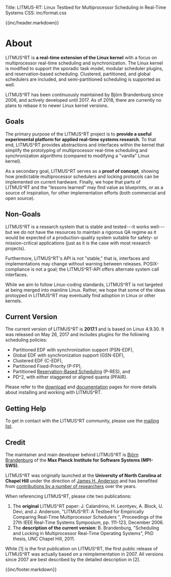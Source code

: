 Title:  LITMUS-RT: Linux Testbed for Multiprocessor Scheduling in Real-Time Systems
CSS:    inc/format.css


{{inc/header.markdown}}

# About

LITMUS^RT is **a real-time extension of the Linux kernel** with a focus on multiprocessor real-time scheduling and synchronization. The Linux kernel is modified to support the sporadic task model, modular scheduler plugins, and reservation-based scheduling. Clustered, partitioned, and global schedulers are included, and semi-partitioned scheduling is supported as well.

LITMUS^RT has been continuously maintained by Björn Brandenburg since 2006, and actively developed until 2017. As of 2018, there are currently no plans to rebase it to newer Linux kernel versions. 


## Goals

The primary purpose of the LITMUS^RT project is to **provide  a useful experimental platform for applied real-time systems research**. To that end, LITMUS^RT provides abstractions and interfaces within the kernel that simplify the prototyping of multiprocessor real-time scheduling and synchronization algorithms (compared to modifying a "vanilla" Linux kernel).

As a secondary goal, LITMUS^RT serves as a **proof of concept**, showing how  predictable multiprocessor schedulers and locking protocols can be implemented on current hardware. Finally, we hope that parts of LITMUS^RT and the "lessons learned" may find value as blueprints, or as a source of inspiration, for other  implementation efforts (both commercial and open source).


## Non-Goals

LITMUS^RT is a research system that is stable and tested---it works well---but we do not have the resources to maintain a rigorous QA regime as it would be expected of a production-quality system suitable for safety- or mission-critical applications (just as it is the case with most research projects). 

Furthermore, LITMUS^RT's API is not "stable," that is, interfaces and implementations may change without warning between releases. POSIX-compliance is not a goal; the LITMUS^RT-API offers alternate system call interfaces.

While we aim to follow Linux-coding standards, LITMUS^RT is not targeted at being merged into mainline Linux. Rather, we hope that some of the ideas protoyped in LITMUS^RT may eventually find adoption in Linux or other kernels.

## Current Version

The current version of LITMUS^RT is **2017.1** and is based on Linux 4.9.30.
It was released on May 26, 2017 and includes plugins for the following
scheduling policies:

- Partitioned EDF with synchronization support (PSN-EDF),
- Global EDF with synchronization support (GSN-EDF),
- Clustered EDF (C-EDF),
- Partitioned Fixed-Priority (P-FP),
- Partitioned [Reservation-Based Scheduling](https://github.com/LITMUS-RT/liblitmus/blob/master/doc/howto-use-resctl.md) (P-RES), and
- PD^2, with either staggered or aligned quanta (PFAIR).

Please refer to the [download](download.html) and [documentation](documentation.html) pages for more details about installing and working with LITMUS^RT.

## Getting Help

To get in contact with the LITMUS^RT community, please use the [mailing list](contact.html).

## Credit

The maintainer and main developer behind LITMUS^RT is <a href="http://www.mpi-sws.org/~bbb">Bj&ouml;rn Brandenburg</a> of the **Max Planck Institute for Software Systems (MPI-SWS)**.

LITMUS^RT was originally launched at the **University of North Carolina at Chapel Hill** under the direction of <a href="http://www.cs.unc.edu/~anderson/">James H. Anderson</a> and has benefited from [contributions by a number of researchers](credits.html) over the years.


When referencing LITMUS^RT, please cite two publications:

1. The **original** LITMUS^RT paper: J. Calandrino, H. Leontyev, A. Block, U. Devi, and J. Anderson, "LITMUS^RT: A Testbed for Empirically Comparing Real-Time Multiprocessor Schedulers ", Proceedings of the 27th IEEE Real-Time Systems Symposium, pp. 111-123, December 2006.
2. The **description of the current version**: B. Brandenburg, "Scheduling and Locking in Multiprocessor Real-Time Operating Systems", PhD thesis, UNC Chapel Hill, 2011.

While [1] is the first publication on LITMUS^RT, the first public release of LITMUS^RT was actually based on a reimplementation in 2007. All versions since 2007 are best described by the detailed description in [2].


{{inc/footer.markdown}}

